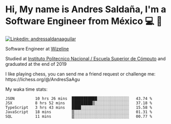 # Hi, My name is Andres Saldaña, I'm a Software Engineer from México :computer: :boy:

[![Linkedin: andressaldanaaguilar](https://img.shields.io/badge/-andressaldanaaguilar-blue?style=flat-square&logo=Linkedin&logoColor=white&link=https://www.linkedin.com/in/thaianebraga/)](https://www.linkedin.com/in/andressaldanaaguilar)

<p>Software Engineer at <a href="https://www.wizeline.com/">Wizeline</a></p>
<p>Studied at <a href="https://en.wikipedia.org/wiki/ESCOM">Instituto Politecnico Nacional / Escuela Superior de Cómputo</a> and graduated at the end of 2019</p>
<p>I like playing chess, you can send me a friend request or challenge me: https://lichess.org/@/AndresSaAgu</p>

<p> My waka time stats: </p>

<!--START_SECTION:waka-->
```text
JSON         10 hrs 26 mins  ███████████░░░░░░░░░░░░░░   43.74 % 
JSX          8 hrs 52 mins   █████████▒░░░░░░░░░░░░░░░   37.18 % 
TypeScript   3 hrs 43 mins   ████░░░░░░░░░░░░░░░░░░░░░   15.58 % 
JavaScript   18 mins         ▒░░░░░░░░░░░░░░░░░░░░░░░░   01.31 % 
SQL          11 mins         ▒░░░░░░░░░░░░░░░░░░░░░░░░   00.77 % 
```
<!--END_SECTION:waka-->

